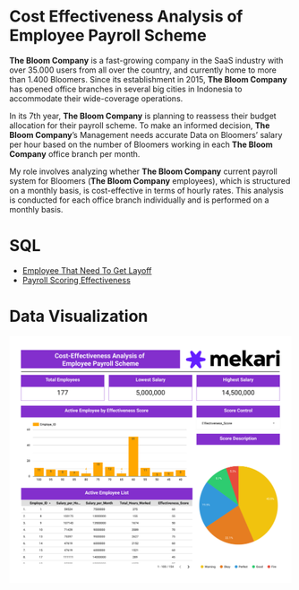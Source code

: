# Cost Effectiveness Analysis of Employee Payroll Scheme
**The Bloom Company** is a fast-growing company in the SaaS industry with over 35.000 users from all over the country, and currently home to more than 1.400 Bloomers. Since its establishment in 2015, **The Bloom Company** has opened office branches in several big cities in Indonesia to accommodate their wide-coverage operations.

In its 7th year, **The Bloom Company** is planning to reassess their budget allocation for their payroll scheme. To make an informed decision, **The Bloom Company**’s Management needs accurate Data on Bloomers’ salary per hour based on the number of Bloomers working in each **The Bloom Company** office branch per month.

My role involves analyzing whether **The Bloom Company** current payroll system for Bloomers (**The Bloom Company** employees), which is structured on a monthly basis, is cost-effective in terms of hourly rates. This analysis is conducted for each office branch individually and is performed on a monthly basis.

# SQL
- [Employee That Need To Get Layoff](SQL/Employee-That-Need-To-Get-Layoff.sql)
- [Payroll Scoring Effectiveness](SQL/Payroll-Scoring-Effectiveness.sql)

# Data Visualization
![Visualization](Visualization/Visualization.png)